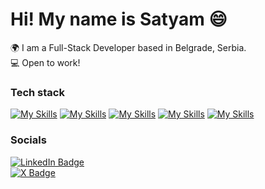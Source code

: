 Hi! My name is Satyam 😄
========================================================================================================================================

🌍  I am a Full-Stack Developer based in Belgrade, Serbia.
<br/>
💻  Open to work!
<br/>

### Tech stack

[![My Skills](https://skillicons.dev/icons?i=html,css)](https://skillicons.dev) [![My Skills](https://skillicons.dev/icons?i=js,ts)](https://skillicons.dev) [![My Skills](https://skillicons.dev/icons?i=react,next)](https://skillicons.dev)  [![My Skills](https://skillicons.dev/icons?i=tailwind,scss)](https://skillicons.dev)  [![My Skills](https://skillicons.dev/icons?i=figma)](https://skillicons.dev)
<br/>

### Socials

<div id="badges">
  <a href="https://www.linkedin.com/in/satyam-kumar-aba131343/">
    <img src="https://img.shields.io/badge/LinkedIn-blue?style=for-the-badge&logo=linkedin&logoColor=white" alt="LinkedIn Badge"/>
  </a>
</div>
<div id="badges">
  <a href="https://x.com/satyam_o_">
    <img src="https://img.shields.io/badge/Twitter-1DA1F2?style=for-the-badge&logo=twitter&logoColor=black" alt="X Badge"/>
  </a>
</div>
